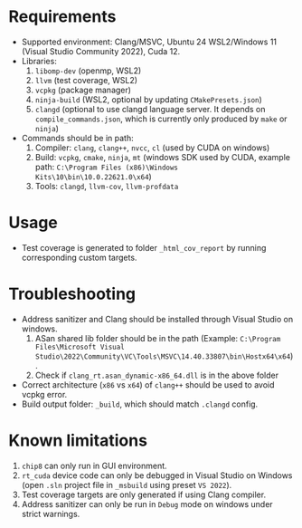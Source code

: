 # Requirements
- Supported environment: Clang/MSVC, Ubuntu 24 WSL2/Windows 11 (Visual Studio Community 2022), Cuda 12.
- Libraries: 
    1. `libomp-dev` (openmp, WSL2) 
    1. `llvm` (test coverage, WSL2)
    1. `vcpkg` (package manager)
    1. `ninja-build` (WSL2, optional by updating `CMakePresets.json`)
    1. `clangd` (optional to use clangd language server. It depends on `compile_commands.json`, which is currently only produced by `make` or `ninja`)
- Commands should be in path: 
    1. Compiler: `clang`, `clang++`, `nvcc`, `cl` (used by CUDA on windows)
    1. Build: `vcpkg`, `cmake`, `ninja`, `mt` (windows SDK used by CUDA, example path: `C:\Program Files (x86)\Windows Kits\10\bin\10.0.22621.0\x64`)
    1. Tools: `clangd`, `llvm-cov`, `llvm-profdata`

# Usage
- Test coverage is generated to folder `_html_cov_report` by running corresponding custom targets.

# Troubleshooting
- Address sanitizer and Clang should be installed through Visual Studio on windows. 
    1. ASan shared lib folder should be in the path (Example: `C:\Program Files\Microsoft Visual Studio\2022\Community\VC\Tools\MSVC\14.40.33807\bin\Hostx64\x64`).
    1. Check if `clang_rt.asan_dynamic-x86_64.dll` is in the above folder
- Correct architecture (`x86` vs `x64`)  of `clang++` should be used to avoid vcpkg error. 
- Build output folder: `_build`, which should match `.clangd` config. 

# Known limitations
1. `chip8` can only run in GUI environment.
1. `rt_cuda` device code can only be debugged in Visual Studio on Windows (open `.sln` project file in `_msbuild` using preset `VS 2022`).
1. Test coverage targets are only generated if using Clang compiler.
1. Address sanitizer can only be run in `Debug` mode on windows under strict warnings.